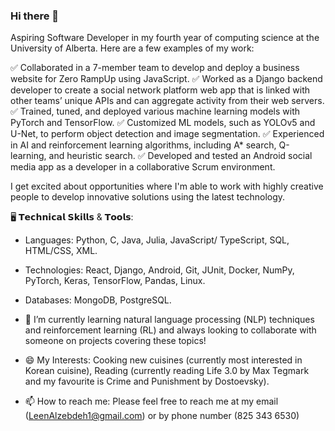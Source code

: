 ### Hi there 👋

<!--
**Leen-Alzebdeh/Leen-Alzebdeh** is a ✨ _special_ ✨ repository because its `README.md` (this file) appears on your GitHub profile.

Here are some ideas to get you started:

- 🔭 I’m currently working on ...
- 🌱 I’m currently learning ...
- 👯 I’m looking to collaborate on ...
- 🤔 I’m looking for help with ...
- 💬 Ask me about ...
- 📫 How to reach me: ...
- 😄 Pronouns: ...
- ⚡ Fun fact: ...
-->

Aspiring Software Developer in my fourth year of computing science at the University of Alberta. 
Here are a few examples of my work:

✅ Collaborated in a 7-member team to develop and deploy a business website for Zero RampUp using JavaScript.
✅ Worked as a Django backend developer to create a social network platform web app that is linked with other teams’ unique APIs and can aggregate activity from their web servers.
✅ Trained, tuned, and deployed various machine learning models with PyTorch and TensorFlow.
✅ Customized ML models, such as YOLOv5 and U-Net, to perform object detection and image segmentation.
✅ Experienced in AI and reinforcement learning algorithms, including A* search, Q-learning, and heuristic search.
✅ Developed and tested an Android social media app as a developer in a collaborative Scrum environment.

I get excited about opportunities where I'm able to work with highly creative people to develop innovative solutions using the latest technology.

🖥️ 𝗧𝗲𝗰𝗵𝗻𝗶𝗰𝗮𝗹 𝗦𝗸𝗶𝗹𝗹𝘀 & 𝗧𝗼𝗼𝗹𝘀: 
-	Languages: Python, C, Java, Julia, JavaScript/ TypeScript, SQL, HTML/CSS, XML.
-	Technologies: React, Django, Android, Git, JUnit, Docker, NumPy, PyTorch, Keras, TensorFlow, Pandas, Linux.
-	Databases: MongoDB, PostgreSQL.

- 🌱 I’m currently learning natural language processing (NLP) techniques and reinforcement learning (RL) and always looking to collaborate with someone on projects covering these topics!
  
- 😄 My Interests: Cooking new cuisines (currently most interested in Korean cuisine), Reading (currently reading Life 3.0 by Max Tegmark and my favourite is Crime and Punishment by Dostoevsky).

-  📫 How to reach me: Please feel free to reach me at my email (LeenAlzebdeh1@gmail.com) or by phone number (825 343 6530)
